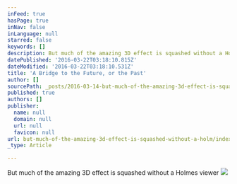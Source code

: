 ```yaml
---
inFeed: true
hasPage: true
inNav: false
inLanguage: null
starred: false
keywords: []
description: But much of the amazing 3D effect is squashed without a Holmes viewer
datePublished: '2016-03-22T03:18:10.815Z'
dateModified: '2016-03-22T03:18:10.531Z'
title: 'A Bridge to the Future, or the Past'
author: []
sourcePath: _posts/2016-03-14-but-much-of-the-amazing-3d-effect-is-squashed-without-a-holm.md
published: true
authors: []
publisher:
  name: null
  domain: null
  url: null
  favicon: null
url: but-much-of-the-amazing-3d-effect-is-squashed-without-a-holm/index.html
_type: Article

---
```

But much of the amazing 3D effect is squashed without a Holmes viewer
![](https://the-grid-user-content.s3-us-west-2.amazonaws.com/b77039a3-2687-4d2f-a208-5c0a09328b89.png)